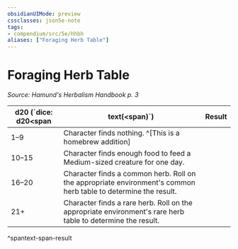 ```yaml
---
obsidianUIMode: preview
cssclasses: json5e-note
tags:
- compendium/src/5e/hhbh
aliases: ["Foraging Herb Table"]
---
```

# Foraging Herb Table
*Source: Hamund's Herbalism Handbook p. 3* 

| d20 (`dice: d20<span|text(<span)`) | Result |
|---------------------|--------------|--------|
| 1–9 | Character finds nothing. ^[This is a homebrew addition] |
| 10–15 | Character finds enough food to feed a Medium-sized creature for one day. |
| 16–20 | Character finds a common herb. Roll on the appropriate environment's common herb table to determine the result. |
| 21+ | Character finds a rare herb. Roll on the appropriate environment's rare herb table to determine the result. |
^spantext-span-result